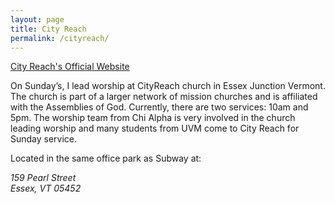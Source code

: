```yaml
---
layout: page
title: City Reach
permalink: /cityreach/
---
```


[City Reach's Official Website](http://essexjunction.cityreachnetwork.org)

On Sunday’s, I lead worship at CityReach church in Essex Junction Vermont. The church is part of a larger network of mission churches and is affiliated with the Assemblies of God. Currently, there are two services: 10am and 5pm. The worship team from Chi Alpha is very involved in the church leading worship and many students from UVM come to City Reach for Sunday service.

Located in the same office park as Subway at:

<address>
159 Pearl Street<br>
Essex, VT 05452
</address>
